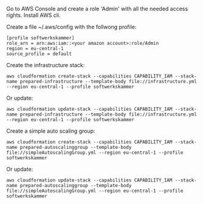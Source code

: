 Go to AWS Console and create a role 'Admin' with all the needed access rights.
Install AWS cli.

Create a file ~/.aws/config with the follwong profile:
```
[profile softwerkskammer]
role_arn = arn:aws:iam::<your amazon account>:role/Admin
region = eu-central-1
source_profile = default
```

Create the infrastructure stack:
```
aws cloudformation create-stack --capabilities CAPABILITY_IAM --stack-name prepared-infrastructure --template-body file://infrastructure.yml --region eu-central-1 --profile softwerkskammer
```
Or update:
```
aws cloudformation update-stack --capabilities CAPABILITY_IAM --stack-name prepared-infrastructure --template-body file://infrastructure.yml --region eu-central-1 --profile softwerkskammer
```

Create a simple auto scaling group:
```
aws cloudformation create-stack --capabilities CAPABILITY_IAM --stack-name prepared-autoscalinggroup --template-body file://simpleAutoscalingGroup.yml --region eu-central-1 --profile softwerkskammer
```
Or update:
```
aws cloudformation update-stack --capabilities CAPABILITY_IAM --stack-name prepared-autoscalinggroup --template-body file://simpleAutoscalingGroup.yml --region eu-central-1 --profile softwerkskammer
```
